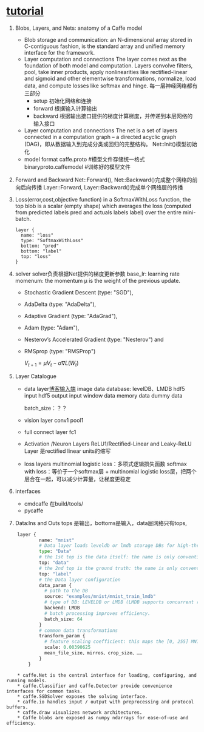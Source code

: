 # [tutorial](http://caffe.berkeleyvision.org/tutorial/)

1. Blobs, Layers, and Nets: anatomy of a Caffe model
    - Blob storage and communication: an N-dimensional array stored in C-contiguous fashion, is the standard array and unified memory               interface for the framework.
    - Layer computation and connections 
        The layer comes next as the foundation of both model and computation.
        Layers convolve filters, pool, take inner products, apply nonlinearities like rectified-linear and sigmoid and other elementwise    transformations, normalize, load data, and compute losses like softmax and hinge. 
        每一层神经网络都有三部分
        * setup 初始化网络和连接
        * forward 根据输入计算输出
        * backward 根据输出接口提供的梯度计算梯度，并传递到本层网络的输入接口
    - Layer computation and connections
        The net is a set of layers connected in a computation graph – a directed acyclic graph (DAG)，即从数据输入到完成分类或回归的完整结构。
        Net::Init()模型初始化 
    - model format
        caffe.proto #模型文件存储统一格式
        binaryproto.caffemodel #训练好的模型文件

2. Forward and Backward
    Net::Forward(), Net::Backward()完成整个网络的前向后向传播
    Layer::Forward, Layer::Backward()完成单个网络层的传播
3. Loss(error,cost,objective function)
    in a SoftmaxWithLoss function, the top blob is a scalar (empty shape) which averages the loss (computed from predicted labels pred and  actuals labels label) over the entire mini-batch.
    ```
    layer {
      name: "loss"
      type: "SoftmaxWithLoss"
      bottom: "pred"
      bottom: "label"
      top: "loss"
    }
    ```
4. solver
    solver负责根据Net提供的梯度更新参数
    base_lr: learning rate
    momenum: the momentum μ is the weight of the previous update.
    - Stochastic Gradient Descent (type: "SGD"),
    - AdaDelta (type: "AdaDelta"),
    - Adaptive Gradient (type: "AdaGrad"),
    - Adam (type: "Adam"),
    - Nesterov’s Accelerated Gradient (type: "Nesterov") and
    - RMSprop (type: "RMSProp")  

        $V_{t+1} = \mu V_t - \alpha \nabla L(W_t)$

5. Layer Catalogue
    - data layer[博客输入端](http://blog.csdn.net/whiteinblue/article/details/45330801)
        image data
        database: levelDB、LMDB
        hdf5 input 
        hdf5 output
        input 
        window data
        memory data
        dummy data
        
        batch_size：？？
    - vision layer
        conv1
        pool1
    - full connect layer
        fc1    
    - Activation /Neuron Layers
        ReLU1/Rectified-Linear and Leaky-ReLU Layer 
        是rectified linear units的缩写
    - loss layers
        multinomial logistic loss：多项式逻辑损失函数
        softmax with loss：等价于一个softmax层 + multinomial logistic loss层，把两个层合在一起，可以减少计算量，让梯度更稳定

6. interfaces
    - cmdcaffe 
        在build/tools/
    - pycaffe

7. Data:Ins and Outs
    tops 是输出，bottoms是输入，data层网络只有tops,
```python
    layer {
            name: "mnist"
            # Data layer loads leveldb or lmdb storage DBs for high-throughput.
            type: "Data"
            # the 1st top is the data itself: the name is only convention
            top: "data"
            # the 2nd top is the ground truth: the name is only convention
            top: "label"
            # the Data layer configuration
            data_param {
              # path to the DB
              source: "examples/mnist/mnist_train_lmdb"
              # type of DB: LEVELDB or LMDB (LMDB supports concurrent reads)
              backend: LMDB
              # batch processing improves efficiency.
              batch_size: 64
            }
            # common data transformations
            transform_param {
              # feature scaling coefficient: this maps the [0, 255] MNIST data to [0, 1]
              scale: 0.00390625
              mean_file_size、mirros、crop_size、……
            }
        }   
```
        * caffe.Net is the central interface for loading, configuring, and running models. 
        * caffe.Classifier and caffe.Detector provide convenience interfaces for common tasks.
        * caffe.SGDSolver exposes the solving interface.
        * caffe.io handles input / output with preprocessing and protocol buffers.
        * caffe.draw visualizes network architectures.
        * Caffe blobs are exposed as numpy ndarrays for ease-of-use and efficiency.
